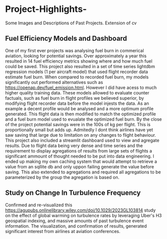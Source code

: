 # Project-Highlights-
Some Images and Descriptions of Past Projects. Extension of cv

## Fuel Efficiency Models and Dashboard

One of my first ever projects was analysing fuel burn in commerical aviation, looking for potential savings. Over approximately a year this resulted in 14 fuel efficiency metrics showing where and how much fuel could be saved. 
This project also resulted in a set of time series lightdbm regression models (1 per aircraft model) that used flight recorder data estimate fuel burn. When compared to recorded fuel burn, my models significantly out performed alternatives such as https://openap.dev/fuel_emission.html. However I did have acess to much higher quality training data. These models allowed to evaluate counter factuals, such as fuel burn in flight profiles we believed superior, by modifying flight recorder data before the model injests the data. As an example a decent profile would be analysed and a more optimum profile generated. This flight data is then modified to match the optimized profile and a fuel burn model used to evualate the optimized fuel burn.
By the close of the project potential savings were in the 100s of kg per flight. This is proportionally small but adds up. Admitedly I dont think airlines have yet saw saving that large due to limitation on any changes to flight behaviour.
This project also included a streamlit dashboard used to view and agregate results.
Due to flight data being very dense and time series and the requirement to display agregations of results from large sets of flights a significant ammount of thought needed to be put into data engineering. I ended up making my own caching system that would attempt to retrieve a value from an sqllite db and only uppon failing generate the value before saving. This also extended to agregations and required all agregations to be parameterized by the group the agregation is based on.

## Study on Change In Turbulence Frequency 

Confirmed and re-visualized this https://agupubs.onlinelibrary.wiley.com/doi/10.1029/2023GL103814 study on the effect of global warming on turbulence rates by leveraging Uber's H3 geospatial indexing, and massive amounts of past turbulence event information. The visualization, and confirmation of results, generated significant interest from airlines at aviation conferences.

